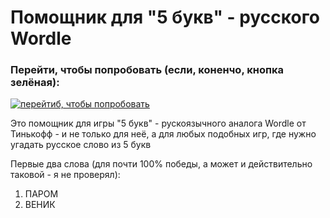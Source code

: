 ﻿# Помощник для "5 букв" - русского Wordle 

### Перейти, чтобы попробовать (если, коненчо, кнопка зелёная):

[![перейтиб, чтобы попробовать](https://img.shields.io/website?style=plastic&url=https%3A%2F%2Fauzmit.github.io%2FMy_helper-for-russian-Wordle%2F)](https://auzmit.github.io/My_helper-for-russian-Wordle/)

Это помощник для игры "5 букв" - рускоязычного аналога Wordle от Тинькофф - и не только для неё, а для любых подобных игр, где нужно угадать русское слово из 5 букв

Первые два слова (для почти 100% победы, а может и действительно таковой - я не проверял):
1) ПАРОМ
2) ВЕНИК
